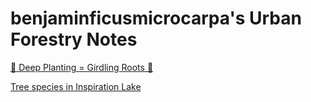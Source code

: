 # benjaminficusmicrocarpa's Urban Forestry Notes

[🌳 Deep Planting = Girdling Roots 🔄](urban_forestry/deep_planting_girdling_roots.html)

[Tree species in Inspiration Lake](urban_forestry/tree_inspiration_lake.html)
